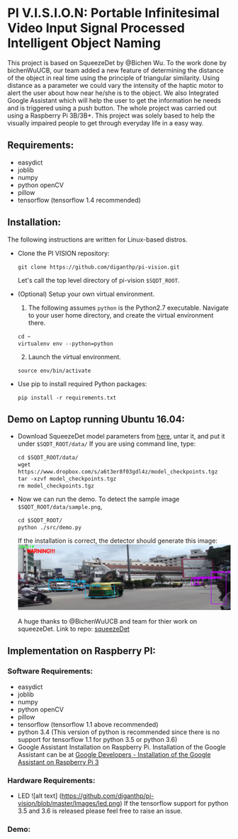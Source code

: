 # PI V.I.S.I.O.N: Portable Infinitesimal Video Input Signal Processed Intelligent Object Naming
This project is based on SqueezeDet by @Bichen Wu. To the work done by bichenWuUCB, our team added a new feature of determining the distance of the object in real time using the principle of triangular similarity. Using distance as a parameter we could vary the intensity of the haptic motor to alert the user about how near he/she is to the object. We also Integrated Google Assistant which will help the user to get the information he needs and is triggered using a push button.  The whole project was carried out using a Raspberry Pi 3B/3B+. This project was solely based to help the visually impaired people to get through everyday life in a easy way. 
## Requirements:
* easydict
* joblib
* numpy
* python openCV
* pillow
* tensorflow (tensorflow 1.4 recommended)

## Installation:

The following instructions are written for Linux-based distros.

- Clone the PI VISION repository:

  ```Shell
  git clone https://github.com/diganthp/pi-vision.git
  ```
  Let's call the top level directory of pi-vision `$SQDT_ROOT`. 

- (Optional) Setup your own virtual environment.

  1. The following assumes `python` is the Python2.7 executable. Navigate to your user home directory, and create the virtual environment there.
  
    ```Shell
    cd ~
    virtualenv env --python=python
    ```
    
  2. Launch the virtual environment.
  
    ```Shell
    source env/bin/activate
    ```
    
- Use pip to install required Python packages:
    
    ```Shell
    pip install -r requirements.txt
    ```
## Demo on Laptop running Ubuntu 16.04:
- Download SqueezeDet model parameters from [here](https://www.dropbox.com/s/a6t3er8f03gdl4z/model_checkpoints.tgz?dl=0), untar it, and put it under `$SQDT_ROOT/data/` If you are using command line, type:

  ```Shell
  cd $SQDT_ROOT/data/
  wget https://www.dropbox.com/s/a6t3er8f03gdl4z/model_checkpoints.tgz
  tar -xzvf model_checkpoints.tgz
  rm model_checkpoints.tgz
  ```


- Now we can run the demo. To detect the sample image `$SQDT_ROOT/data/sample.png`,

  ```Shell
  cd $SQDT_ROOT/
  python ./src/demo.py
  ```
  If the installation is correct, the detector should generate this image: ![alt text](https://github.com/diganthp/pi-vision/blob/master/Images/output%201%20.png)
  
  A huge thanks to @BichenWuUCB and team for thier work on squeezeDet.
  Link to repo: [squeezeDet](https://github.com/BichenWuUCB/squeezeDet)
  
## Implementation on Raspberry PI:
### Software Requirements: 
* easydict
* joblib
* numpy
* python openCV
* pillow
* tensorflow (tensorflow 1.1 above recommended)
* python 3.4 (This version of python is recommended since there is no support for tensorflow 1.1 for python 3.5 or python 3.6)
* Google Assistant Installation on Raspberry Pi. Installation of the Google Assistant can be at [Google Developers - Installation of the Google Assistant on Raspberry Pi 3](https://developers.google.com/assistant/sdk/guides/library/python/)

### Hardware Requirements:
* LED
![alt text] (https://github.com/diganthp/pi-vision/blob/master/Images/led.png)
If the tensorflow support for python 3.5 and 3.6 is released please feel free to raise an issue.

### Demo:


